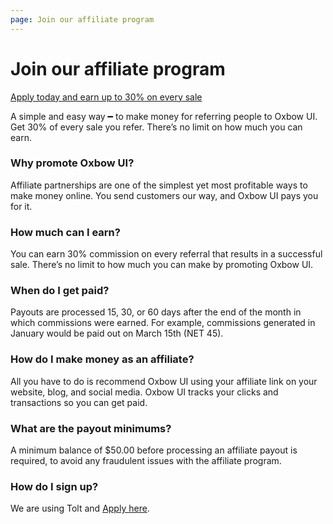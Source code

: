 ```yaml
---
page: Join our affiliate program
---
```


# Join our affiliate program

[Apply today and earn up to 30% on every sale](https://oxbowui.tolt.io/login)

A simple and easy way ━ to make money for referring people to Oxbow UI. Get 30% of every sale you refer. There’s no limit on how much you can earn.

### Why promote Oxbow UI?

Affiliate partnerships are one of the simplest yet most profitable ways to make money online. You send customers our way, and Oxbow UI pays you for it.

### How much can I earn?

You can earn 30% commission on every referral that results in a successful sale. There’s no limit to how much you can make by promoting Oxbow UI.

### When do I get paid?

Payouts are processed 15, 30, or 60 days after the end of the month in which commissions were earned. For example, commissions generated in January would be paid out on March 15th (NET 45).

### How do I make money as an affiliate?

All you have to do is recommend Oxbow UI using your affiliate link on your website, blog, and social media. Oxbow UI tracks your clicks and transactions so you can get paid.

### What are the payout minimums?

A minimum balance of $50.00 before processing an affiliate payout is required, to avoid any fraudulent issues with the affiliate program.

### How do I sign up?

We are using Tolt and [Apply here](https://oxbowui.tolt.io/login).
